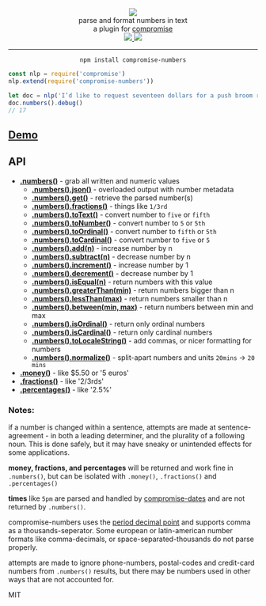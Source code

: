 <div align="center">
  <img src="https://cloud.githubusercontent.com/assets/399657/23590290/ede73772-01aa-11e7-8915-181ef21027bc.png" />

  <div>parse and format numbers in text</div>
  <div>a plugin for <a href="https://github.com/spencermountain/compromise/">compromise</a></div>
  
  <!-- npm version -->
  <a href="https://npmjs.org/package/compromise-numbers">
    <img src="https://img.shields.io/npm/v/compromise-numbers.svg?style=flat-square" />
  </a>
  
  <!-- file size -->
  <a href="https://unpkg.com/compromise-numbers/builds/compromise-numbers.min.js">
    <img src="https://badge-size.herokuapp.com/spencermountain/compromise/master/plugins/numbers/builds/compromise-numbers.min.js" />
  </a>
   <hr/>
</div>

<div align="center">
  <code>npm install compromise-numbers</code>
</div>

```js
const nlp = require('compromise')
nlp.extend(require('compromise-numbers'))

let doc = nlp('I’d like to request seventeen dollars for a push broom rebristling')
doc.numbers().debug()
// 17
```

## [Demo](https://observablehq.com/@spencermountain/compromise-values)

## API

- **[.numbers()](https://observablehq.com/@spencermountain/compromise-values)** - grab all written and numeric values
  - **[.numbers().json()](https://observablehq.com/@spencermountain/compromise-values)** - overloaded output with number metadata
  - **[.numbers().get()](https://observablehq.com/@spencermountain/compromise-values)** - retrieve the parsed number(s)
  - **[.numbers().fractions()](https://observablehq.com/@spencermountain/compromise-values)** - things like `1/3rd`
  - **[.numbers().toText()](https://observablehq.com/@spencermountain/compromise-values)** - convert number to `five` or `fifth`
  - **[.numbers().toNumber()](https://observablehq.com/@spencermountain/compromise-values)** - convert number to `5` or `5th`
  - **[.numbers().toOrdinal()](https://observablehq.com/@spencermountain/compromise-values)** - convert number to `fifth` or `5th`
  - **[.numbers().toCardinal()](https://observablehq.com/@spencermountain/compromise-values)** - convert number to `five` or `5`
  - **[.numbers().add(n)](https://observablehq.com/@spencermountain/compromise-values)** - increase number by n
  - **[.numbers().subtract(n)](https://observablehq.com/@spencermountain/compromise-values)** - decrease number by n
  - **[.numbers().increment()](https://observablehq.com/@spencermountain/compromise-values)** - increase number by 1
  - **[.numbers().decrement()](https://observablehq.com/@spencermountain/compromise-values)** - decrease number by 1
  - **[.numbers().isEqual(n)](https://observablehq.com/@spencermountain/compromise-values)** - return numbers with this value
  - **[.numbers().greaterThan(min)](https://observablehq.com/@spencermountain/compromise-values)** - return numbers bigger than n
  - **[.numbers().lessThan(max)](https://observablehq.com/@spencermountain/compromise-values)** - return numbers smaller than n
  - **[.numbers().between(min, max)](https://observablehq.com/@spencermountain/compromise-values)** - return numbers between min and max
  - **[.numbers().isOrdinal()](https://observablehq.com/@spencermountain/compromise-values)** - return only ordinal numbers
  - **[.numbers().isCardinal()](https://observablehq.com/@spencermountain/compromise-values)** - return only cardinal numbers
  - **[.numbers().toLocaleString()](https://observablehq.com/@spencermountain/compromise-values)** - add commas, or nicer formatting for numbers
  - **[.numbers().normalize()](https://observablehq.com/@spencermountain/compromise-values)** - split-apart numbers and units `20mins` -> `20 mins`
- **[.money()](https://observablehq.com/@spencermountain/compromise-values)** - like \$5.50 or '5 euros'
- **[.fractions()](https://observablehq.com/@spencermountain/compromise-values)** - like '2/3rds'
- **[.percentages()](https://observablehq.com/@spencermountain/compromise-values)** - like '2.5%'

### Notes:

if a number is changed within a sentence, attempts are made at sentence-agreement - in both a leading determiner, and the plurality of a following noun.
This is done safely, but it may have sneaky or unintended effects for some applications.

**money, fractions, and percentages** will be returned and work fine in `.numbers()`, but can be isolated with `.money()`, `.fractions()` and `.percentages()`

**times** like `5pm` are parsed and handled by [compromise-dates](https://observablehq.com/@spencermountain/compromise-dates) and are not returned by `.numbers()`.

compromise-numbers uses the [period decimal point](https://en.wikipedia.org/wiki/Decimal_separator) and supports comma as a thousands-seperator.
Some european or latin-american number formats like comma-decimals, or space-separated-thousands do not parse properly.

attempts are made to ignore phone-numbers, postal-codes and credit-card numbers from `.numbers()` results, but there may be numbers used in other ways that are not accounted for.

MIT
